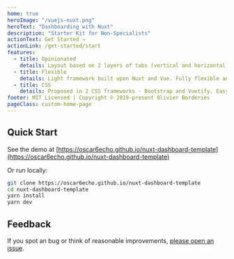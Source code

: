 ```yaml
---
home: true
heroImage: "/vuejs-nuxt.png"
heroText: "Dashboarding with Nuxt"
description: "Starter Kit for Non-Specialists"
actionText: Get Started →
actionLink: /get-started/start
features:
  - title: Opinionated
    details: Layout based on 2 layers of tabs (vertical and horizontal), a header and a footer. App state stored in url. A convenient guide for non-specialists.
  - title: Flexible
    details: Light framework built upon Nuxt and Vue. Fully flexible and extensible. Contains many example components. A starter kit for advanced users.
  - title: CSS
    details: Proposed in 2 CSS frameworks - Bootstrap and Vuetify. Easy to add another.
footer: MIT Licensed | Copyright © 2019-present Olivier Borderies
pageClass: custom-home-page
---
```


## Quick Start

See the demo at [https://oscar6echo.github.io/nuxt-dashboard-template](https://oscar6echo.github.io/nuxt-dashboard-template)

Or run locally:

```bash
git clone https://oscar6echo.github.io/nuxt-dashboard-template
cd nuxt-dashboard-template
yarn install
yarn dev
```

## Feedback

If you spot an bug or think of reasonable improvements, [please open an issue](https://github.com/oscar6echo/nuxt-dashboard-template/issues).
